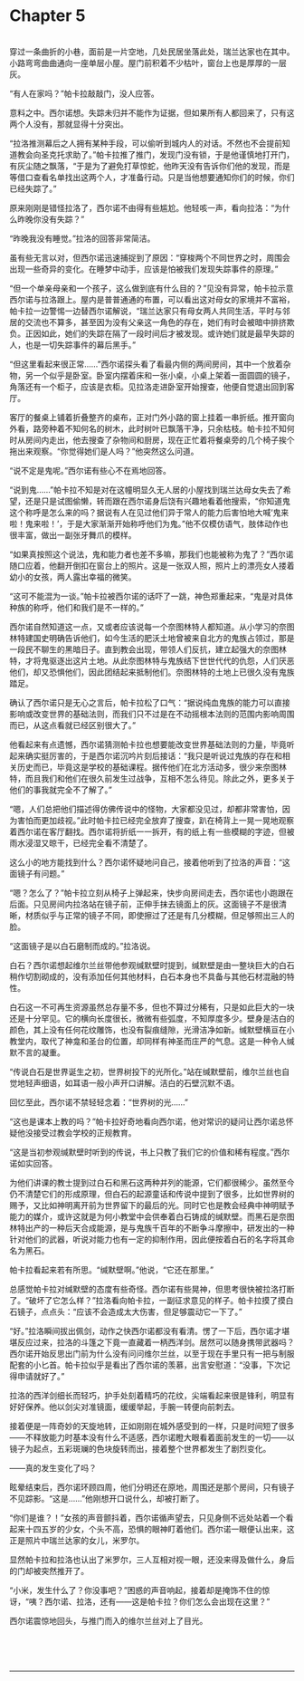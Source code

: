 # Chapter 5

<br>
穿过一条曲折的小巷，面前是一片空地，几处民居坐落此处，瑞兰达家也在其中。小路弯弯曲曲通向一座单层小屋。屋门前积着不少枯叶，窗台上也是厚厚的一层灰。

“有人在家吗？”帕卡拉敲敲门，没人应答。

意料之中。西尔诺想。失踪未归并不能作为证据，但如果所有人都回来了，只有这两个人没有，那就显得十分突出。

“拉洛推测幕后之人拥有某种手段，可以偷听到城内人的对话。不然也不会提前知道教会向圣克托求助了。”帕卡拉推了推门，发现门没有锁，于是他谨慎地打开门，有灰尘随之飘落，“于是为了避免打草惊蛇，他昨天没有告诉你们他的发现，而是等借口查看名单找出这两个人，才准备行动。只是当他想要通知你们的时候，你们已经失踪了。”

原来刚刚是错怪拉洛了，西尔诺不由得有些尴尬。他轻咳一声，看向拉洛：“为什么昨晚你没有失踪？”

“昨晚我没有睡觉。”拉洛的回答非常简洁。

虽有些无言以对，但西尔诺迅速捕捉到了原因：“穿梭两个不同世界之时，周围会出现一些奇异的变化。在睡梦中动手，应该是怕被我们发现失踪事件的原理。”

“但一个单亲母亲和一个孩子，这么做到底有什么目的？”见没有异常，帕卡拉示意西尔诺与拉洛跟上。屋内是普普通通的布置，可以看出这对母女的家境并不富裕，帕卡拉一边警惕一边替西尔诺解说，“瑞兰达家只有母女两人共同生活，平时与邻居的交流也不算多，甚至因为没有父亲这一角色的存在，她们有时会被暗中排挤欺负。正因如此，她们的失踪在隔了一段时间后才被发现。或许她们就是最早失踪的人，也是一切失踪事件的幕后黑手。”

“但这里看起来很正常……”西尔诺探头看了看最内侧的两间房间，其中一个放着杂物，另一个似乎是卧室。卧室内摆着床和一张小桌，小桌上架着一面圆圆的镜子，角落还有一个柜子，应该是衣柜。见拉洛走进卧室开始搜查，他便自觉退出回到客厅。

客厅的餐桌上铺着折叠整齐的桌布，正对门外小路的窗上挂着一串折纸。推开窗向外看，路旁种着不知何名的树木，此时树叶已飘落干净，只余枯枝。帕卡拉不知何时从房间内走出，他去搜查了杂物间和厨房，现在正忙着将餐桌旁的几个椅子挨个拖出来观察。“你觉得她们是人吗？”他突然这么问道。

“说不定是鬼呢。”西尔诺有些心不在焉地回答。

“说到鬼……”帕卡拉不知是对在这幢明显久无人居的小屋找到瑞兰达母女失去了希望，还是只是试图偷懒，转而跟在西尔诺身后饶有兴趣地看着他搜索，“你知道鬼这个称呼是怎么来的吗？据说有人在见过他们异于常人的能力后害怕地大喊‘鬼来啦！鬼来啦！’，于是大家渐渐开始称呼他们为鬼。”他不仅模仿语气，肢体动作也很丰富，做出一副张牙舞爪的模样。

“如果真按照这个说法，鬼和能力者也差不多嘛，那我们也能被称为鬼了？”西尔诺随口应着，他翻开倒扣在窗台上的照片。这是一张双人照，照片上的漂亮女人搂着幼小的女孩，两人露出幸福的微笑。

“这可不能混为一谈。”帕卡拉被西尔诺的话吓了一跳，神色郑重起来，“鬼是对具体种族的称呼，他们和我们是不一样的。”

西尔诺自然知道这一点，又或者应该说每一个奈图林特人都知道。从小学习的奈图林特建国史明确告诉他们，如今生活的肥沃土地曾被来自北方的鬼族占领过，那是一段民不聊生的黑暗日子。直到教会出现，带领人们反抗，建立起强大的奈图林特，才将鬼驱逐出这片土地。从此奈图林特与鬼族结下世世代代的仇怨，人们厌恶他们，却又恐惧他们，因此团结起来抵制他们。奈图林特的土地上已很久没有鬼族踏足。

确认了西尔诺只是无心之言后，帕卡拉松了口气：“据说纯血鬼族的能力可以直接影响或改变世界的基础法则，而我们只不过是在不动摇根本法则的范围内影响周围而已，从这点看就已经区别很大了。”

他看起来有点遗憾，西尔诺猜测帕卡拉也想要能改变世界基础法则的力量，毕竟听起来确实挺厉害的，于是西尔诺沉吟片刻后接话：“我只是听说过鬼族的存在和相关历史而已，毕竟这是学校的基础课程。据传他们在北方活动多，很少来奈图林特，而且我们和他们在很久前发生过战争，互相不怎么待见。除此之外，更多关于他们的事我就完全不了解了。”

“嗯，人们总把他们描述得仿佛传说中的怪物，大家都没见过，却都非常害怕，因为害怕而更加歧视。”此时帕卡拉已经完全放弃了搜查，趴在椅背上一晃一晃地观察着西尔诺在客厅翻找。西尔诺将折纸一一拆开，有的纸上有一些模糊的字迹，但被雨水浸湿又晾干，已经完全看不清楚了。

这么小的地方能找到什么？西尔诺怀疑地问自己，接着他听到了拉洛的声音：“这面镜子有问题。”

“嗯？怎么了？”帕卡拉立刻从椅子上弹起来，快步向房间走去，西尔诺也小跑跟在后面。只见房间内拉洛站在镜子前，正伸手抹去镜面上的灰。这面镜子不是很清晰，材质似乎与正常的镜子不同，即使擦过了还是有几分模糊，但足够照出三人的脸。

“这面镜子是以白石磨制而成的。”拉洛说。

白石？西尔诺想起维尔兰丝带他参观缄默壁时提到，缄默壁是由一整块巨大的白石稍作切割砌成的，没有添加任何其他材料，白石本身也不具备与其他石材混融的特性。

白石这一不可再生资源虽然总存量不多，但也不算过分稀有，只是如此巨大的一块还是十分罕见。它的横向长度很长，微微有些弧度，不知厚度多少。壁身是洁白的颜色，其上没有任何花纹雕饰，也没有裂痕缝隙，光滑洁净如新。缄默壁横亘在小教堂内，取代了神龛和圣台的位置，却同样有神圣而庄严的气息。这是一种令人缄默不言的凝重。

“传说白石是世界诞生之初，世界树投下的光所化。”站在缄默壁前，维尔兰丝也自觉地轻声细语，如耳语一般小声开口讲解。洁白的石壁沉默不语。

回忆至此，西尔诺不禁轻轻念着：“世界树的光……”

“这也是课本上教的吗？”帕卡拉好奇地看向西尔诺，他对常识的疑问让西尔诺总怀疑他没接受过教会学校的正规教育。

“这是当初参观缄默壁时听到的传说，书上只教了我们它的价值和稀有程度。”西尔诺如实回答。

为他们讲课的教士提到过白石和黑石这两种并列的能源，它们都很稀少。虽然至今仍不清楚它们的形成原理，但白石的起源童话和传说中提到了很多，比如世界树的赐予，又比如神明离开前为世界留下的最后的光。同时它也是教会经典中神明赋予能力的媒介，或许这就是为何小教堂中会供奉着白石铸成的缄默壁。而黑石是奈图林特出产的一种后天合成能源，是与鬼族千百年的不断争斗摩擦中，研发出的一种针对他们的武器，听说对能力也有一定的抑制作用，因此便按着白石的名字将其命名为黑石。

帕卡拉看起来若有所思。“缄默壁啊。”他说，“它还在那里。”

总感觉帕卡拉对缄默壁的态度有些奇怪。西尔诺有些晃神，但思考很快被拉洛打断了。“破坏了它怎么样？”拉洛看向帕卡拉，一副征求意见的样子。帕卡拉摸了摸白石镜子，点点头：“应该不会造成太大伤害，但足够震动它一下了。”

“好。”拉洛瞬间拔出佩剑，动作之快西尔诺都没有看清。愣了一下后，西尔诺才堪堪反应过来，拉洛的斗篷之下竟一直藏着一柄西洋剑。居然可以随身携带武器吗？西尔诺开始反思出门前为什么没有问问维尔兰丝，以至于现在手里只有一把与制服配套的小匕首。帕卡拉似乎是看出了西尔诺的羡慕，出言安慰道：“没事，下次记得申请就好了。”

拉洛的西洋剑细长而轻巧，护手处刻着精巧的花纹，尖端看起来很是锋利，明显有好好保养。他以剑尖对准镜面，缓缓举起，手腕一转便向前刺去。

接着便是一阵奇妙的天旋地转，正如刚刚在城外感受到的一样，只是时间短了很多——不释放能力时基本没有什么不适感，西尔诺瞪大眼看着面前发生的一切——以镜子为起点，五彩斑斓的色块旋转而出，接着整个世界都发生了剧烈变化。

——真的发生变化了吗？

眩晕结束后，西尔诺环顾四周，他们分明还在原地，周围还是那个房间，只有镜子不见踪影。“这是……”他刚想开口说什么，却被打断了。

“你们是谁？！”女孩的声音颤抖着，西尔诺循声望去，只见身侧不远处站着一个看起来十四五岁的少女，个头不高，恐惧的眼神盯着他们。西尔诺一眼便认出来，这正是照片中瑞兰达家的女儿，米罗尔。

显然帕卡拉和拉洛也认出了米罗尔，三人互相对视一眼，还没来得及做什么，身后的门却被突然推开了。

“小米，发生什么了？你没事吧？”困惑的声音响起，接着却是掩饰不住的惊讶，“咦？西尔诺、拉洛，还有——这是帕卡拉？你们怎么会出现在这里？”

西尔诺震惊地回头，与推门而入的维尔兰丝对上了目光。

<br>
<br>
<br>

---
